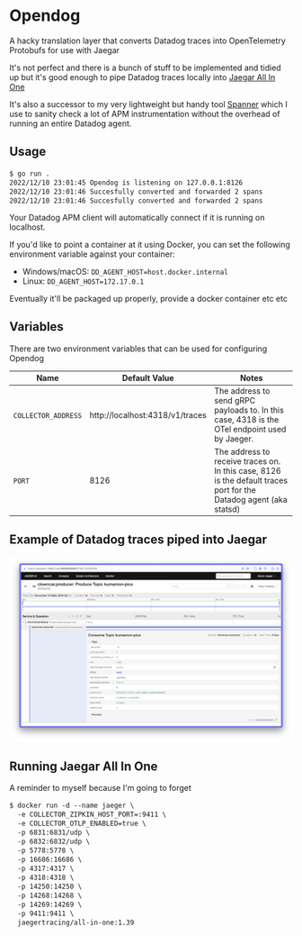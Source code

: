 # Opendog

A hacky translation layer that converts Datadog traces into OpenTelemetry Protobufs for use with Jaegar

It's not perfect and there is a bunch of stuff to be implemented and tidied up but it's good enough to pipe Datadog traces locally into [Jaegar All In One](https://www.jaegertracing.io/docs/1.39/getting-started/#all-in-one)

It's also a successor to my very lightweight but handy tool [Spanner](https://github.com/marcus-crane/spanner) which I use to sanity check a lot of APM instrumentation without the overhead of running an entire Datadog agent.

## Usage

```console
$ go run .
2022/12/10 23:01:45 Opendog is listening on 127.0.0.1:8126
2022/12/10 23:01:46 Succesfully converted and forwarded 2 spans
2022/12/10 23:01:46 Succesfully converted and forwarded 2 spans
```

Your Datadog APM client will automatically connect if it is running on localhost.

If you'd like to point a container at it using Docker, you can set the following environment variable against your container:
* Windows/macOS: `DD_AGENT_HOST=host.docker.internal`
* Linux: `DD_AGENT_HOST=172.17.0.1`

Eventually it'll be packaged up properly, provide a docker container etc etc

## Variables

There are two environment variables that can be used for configuring Opendog

| Name                | Default Value                   | Notes                                                                                                              |
| ------------------- | ------------------------------- | ------------------------------------------------------------------------------------------------------------------ |
| `COLLECTOR_ADDRESS` | http://localhost:4318/v1/traces | The address to send gRPC payloads to. In this case, 4318 is the OTel endpoint used by Jaeger.                      |
| `PORT`              | 8126                            | The address to receive traces on. In this case, 8126 is the default traces port for the Datadog agent (aka statsd) |

## Example of Datadog traces piped into Jaegar

![](./docs/example.png)

## Running Jaegar All In One

A reminder to myself because I'm going to forget

```console
$ docker run -d --name jaeger \
  -e COLLECTOR_ZIPKIN_HOST_PORT=:9411 \
  -e COLLECTOR_OTLP_ENABLED=true \
  -p 6831:6831/udp \
  -p 6832:6832/udp \
  -p 5778:5778 \
  -p 16686:16686 \
  -p 4317:4317 \
  -p 4318:4318 \
  -p 14250:14250 \
  -p 14268:14268 \
  -p 14269:14269 \
  -p 9411:9411 \
  jaegertracing/all-in-one:1.39
```